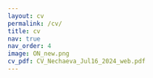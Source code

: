 ```yaml
---
layout: cv
permalink: /cv/
title: cv
nav: true
nav_order: 4
image: ON_new.png
cv_pdf: CV_Nechaeva_Jul16_2024_web.pdf
---
```

